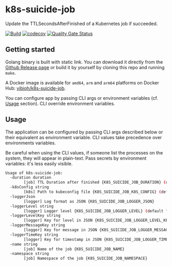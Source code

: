 # k8s-suicide-job

Update the TTLSecondsAfterFinished of a Kubernetes job if succeeded.

[![Build](https://github.com/ViBiOh/k8s-suicide-job/workflows/Build/badge.svg)](https://github.com/ViBiOh/k8s-suicide-job/actions)
[![codecov](https://codecov.io/gh/ViBiOh/k8s-suicide-job/branch/main/graph/badge.svg)](https://codecov.io/gh/ViBiOh/k8s-suicide-job)
[![Quality Gate Status](https://sonarcloud.io/api/project_badges/measure?project=ViBiOh_k8s-suicide-job&metric=alert_status)](https://sonarcloud.io/dashboard?id=ViBiOh_k8s-suicide-job)

## Getting started

Golang binary is built with static link. You can download it directly from the [Github Release page](https://github.com/ViBiOh/k8s-suicide-job/releases) or build it by yourself by cloning this repo and running `make`.

A Docker image is available for `amd64`, `arm` and `arm64` platforms on Docker Hub: [vibioh/k8s-suicide-job](https://hub.docker.com/r/vibioh/k8s-suicide-job/tags).

You can configure app by passing CLI args or environment variables (cf. [Usage](#usage) section). CLI override environment variables.

## Usage

The application can be configured by passing CLI args described below or their equivalent as environment variable. CLI values take precedence over environments variables.

Be careful when using the CLI values, if someone list the processes on the system, they will appear in plain-text. Pass secrets by environment variables: it's less easily visible.

```bash
Usage of k8s-suicide-job:
  -duration duration
        [job] TTL Duration after finished {K8S_SUICIDE_JOB_DURATION} (default 2m0s)
  -k8sConfig string
        [k8s] Path to kubeconfig file {K8S_SUICIDE_JOB_K8S_CONFIG} (default "/Users/macbook/.kube/config")
  -loggerJson
        [logger] Log format as JSON {K8S_SUICIDE_JOB_LOGGER_JSON}
  -loggerLevel string
        [logger] Logger level {K8S_SUICIDE_JOB_LOGGER_LEVEL} (default "INFO")
  -loggerLevelKey string
        [logger] Key for level in JSON {K8S_SUICIDE_JOB_LOGGER_LEVEL_KEY} (default "level")
  -loggerMessageKey string
        [logger] Key for message in JSON {K8S_SUICIDE_JOB_LOGGER_MESSAGE_KEY} (default "message")
  -loggerTimeKey string
        [logger] Key for timestamp in JSON {K8S_SUICIDE_JOB_LOGGER_TIME_KEY} (default "time")
  -name string
        [job] Name of the job {K8S_SUICIDE_JOB_NAME}
  -namespace string
        [job] Namespace of the job {K8S_SUICIDE_JOB_NAMESPACE}
```
